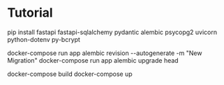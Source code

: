 # Tutorial

pip install fastapi fastapi-sqlalchemy pydantic alembic psycopg2 uvicorn python-dotenv py-bcrypt

docker-compose run app alembic revision --autogenerate -m "New Migration"
docker-compose run app alembic upgrade head

docker-compose build
docker-compose up